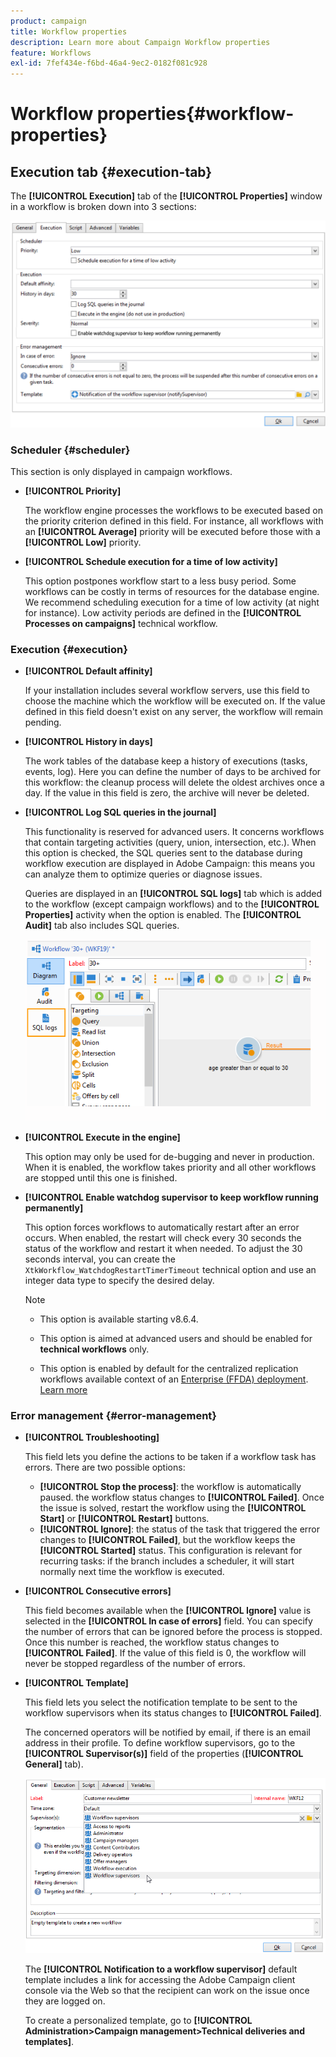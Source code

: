 ```yaml
---
product: campaign
title: Workflow properties
description: Learn more about Campaign Workflow properties
feature: Workflows
exl-id: 7fef434e-f6bd-46a4-9ec2-0182f081c928
---
```

# Workflow properties{#workflow-properties}

## Execution tab {#execution-tab}

The **[!UICONTROL Execution]** tab of the **[!UICONTROL Properties]** window in a workflow is broken down into 3 sections:

![](assets/wf_execution_tab.png)

### Scheduler {#scheduler}

This section is only displayed in campaign workflows.

* **[!UICONTROL Priority]**

  The workflow engine processes the workflows to be executed based on the priority criterion defined in this field. For instance, all workflows with an **[!UICONTROL Average]** priority will be executed before those with a **[!UICONTROL Low]** priority. 

* **[!UICONTROL Schedule execution for a time of low activity]**

  This option postpones workflow start to a less busy period. Some workflows can be costly in terms of resources for the database engine. We recommend scheduling execution for a time of low activity (at night for instance). Low activity periods are defined in the **[!UICONTROL Processes on campaigns]** technical workflow.

### Execution {#execution}

* **[!UICONTROL Default affinity]**

  If your installation includes several workflow servers, use this field to choose the machine which the workflow will be executed on. If the value defined in this field doesn't exist on any server, the workflow will remain pending.

* **[!UICONTROL History in days]**

  The work tables of the database keep a history of executions (tasks, events, log). Here you can define the number of days to be archived for this workflow: the cleanup process will delete the oldest archives once a day. If the value in this field is zero, the archive will never be deleted.

* **[!UICONTROL Log SQL queries in the journal]**

  This functionality is reserved for advanced users. It concerns workflows that contain targeting activities (query, union, intersection, etc.). When this option is checked, the SQL queries sent to the database during workflow execution are displayed in Adobe Campaign: this means you can analyze them to optimize queries or diagnose issues.

  Queries are displayed in an **[!UICONTROL SQL logs]** tab which is added to the workflow (except campaign workflows) and to the **[!UICONTROL Properties]** activity when the option is enabled. The **[!UICONTROL Audit]** tab also includes SQL queries. 

  ![](assets/wf_tab_log_sql.png)

* **[!UICONTROL Execute in the engine]**

  This option may only be used for de-bugging and never in production. When it is enabled, the workflow takes priority and all other workflows are stopped until this one is finished.

* **[!UICONTROL Enable watchdog supervisor to keep workflow running permanently]**

  This option forces workflows to automatically restart after an error occurs. When enabled, the restart will check every 30 seconds the status of the workflow and restart it when needed. To adjust the 30 seconds interval, you can create the `XtkWorkflow_WatchdogRestartTimerTimeout` technical option and use an integer data type to specify the desired delay.

  >[!NOTE]
  >
  >* This option is available starting v8.6.4.
  >
  >* This option is aimed at advanced users and should be enabled for **technical workflows** only.
  >
  >* This option is enabled by default for the centralized replication workflows available context of an [Enterprise (FFDA) deployment](../../v8/architecture/enterprise-deployment.md). [Learn more](../../v8/architecture/replication.md)

### Error management {#error-management}

* **[!UICONTROL Troubleshooting]**

  This field lets you define the actions to be taken if a workflow task has errors. There are two possible options:

    * **[!UICONTROL Stop the process]**: the workflow is automatically paused. the workflow status changes to **[!UICONTROL Failed]**. Once the issue is solved, restart the workflow using the **[!UICONTROL Start]** or **[!UICONTROL Restart]** buttons.
    * **[!UICONTROL Ignore]**: the status of the task that triggered the error changes to **[!UICONTROL Failed]**, but the workflow keeps the **[!UICONTROL Started]** status. This configuration is relevant for recurring tasks: if the branch includes a scheduler, it will start normally next time the workflow is executed.

* **[!UICONTROL Consecutive errors]**

  This field becomes available when the **[!UICONTROL Ignore]** value is selected in the **[!UICONTROL In case of errors]** field. You can specify the number of errors that can be ignored before the process is stopped. Once this number is reached, the workflow status changes to **[!UICONTROL Failed]**. If the value of this field is 0, the workflow will never be stopped regardless of the number of errors.

* **[!UICONTROL Template]**

  This field lets you select the notification template to be sent to the workflow supervisors when its status changes to **[!UICONTROL Failed]**.

  The concerned operators will be notified by email, if there is an email address in their profile. To define workflow supervisors, go to the **[!UICONTROL Supervisor(s)]** field of the properties (**[!UICONTROL General]** tab).

  ![](assets/wf-properties_select-supervisors.png)

  The **[!UICONTROL Notification to a workflow supervisor]** default template includes a link for accessing the Adobe Campaign client console via the Web so that the recipient can work on the issue once they are logged on.

  To create a personalized template, go to **[!UICONTROL Administration>Campaign management>Technical deliveries and templates]**.
